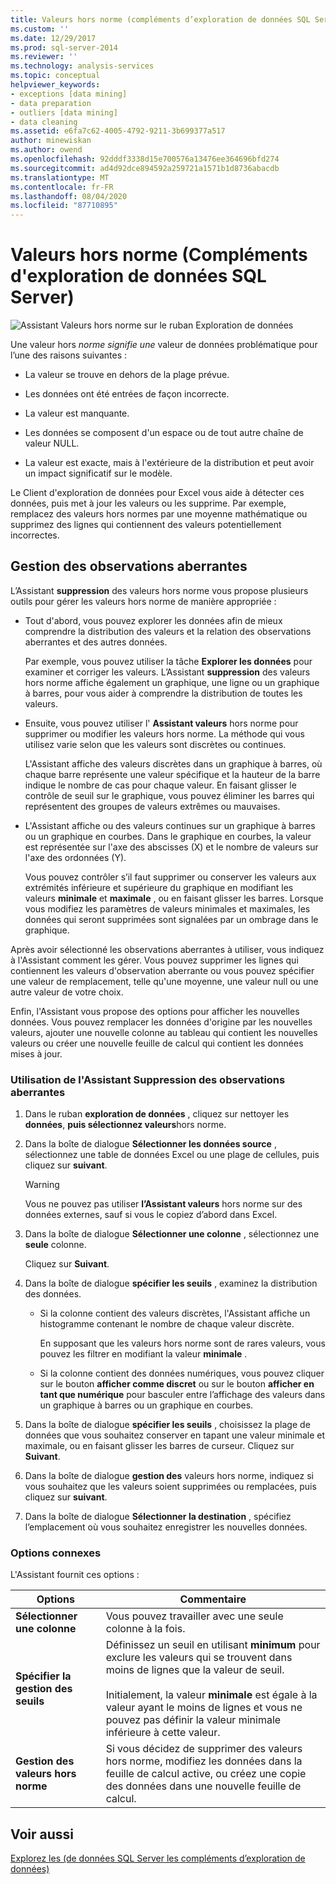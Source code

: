 ```yaml
---
title: Valeurs hors norme (compléments d’exploration de données SQL Server) | Microsoft Docs
ms.custom: ''
ms.date: 12/29/2017
ms.prod: sql-server-2014
ms.reviewer: ''
ms.technology: analysis-services
ms.topic: conceptual
helpviewer_keywords:
- exceptions [data mining]
- data preparation
- outliers [data mining]
- data cleaning
ms.assetid: e6fa7c62-4005-4792-9211-3b699377a517
author: minewiskan
ms.author: owend
ms.openlocfilehash: 92dddf3338d15e700576a13476ee364696bfd274
ms.sourcegitcommit: ad4d92dce894592a259721a1571b1d8736abacdb
ms.translationtype: MT
ms.contentlocale: fr-FR
ms.lasthandoff: 08/04/2020
ms.locfileid: "87710895"
---
```

# <a name="outliers-sql-server-data-mining-add-ins"></a>Valeurs hors norme (Compléments d'exploration de données SQL Server)
  ![Assistant Valeurs hors norme sur le ruban Exploration de données](media/dmc-outliers.gif "Assistant Valeurs hors norme sur le ruban Exploration de données")  
  
 Une valeur hors *norme signifie une* valeur de données problématique pour l’une des raisons suivantes :  
  
-   La valeur se trouve en dehors de la plage prévue.  
  
-   Les données ont été entrées de façon incorrecte.  
  
-   La valeur est manquante.  
  
-   Les données se composent d'un espace ou de tout autre chaîne de valeur NULL.  
  
-   La valeur est exacte, mais à l'extérieure de la distribution et peut avoir un impact significatif sur le modèle.  
  
 Le Client d'exploration de données pour Excel vous aide à détecter ces données, puis met à jour les valeurs ou les supprime. Par exemple, remplacez des valeurs hors normes par une moyenne mathématique ou supprimez des lignes qui contiennent des valeurs potentiellement incorrectes.  
  
## <a name="handling-outliers"></a>Gestion des observations aberrantes  
 L’Assistant **suppression** des valeurs hors norme vous propose plusieurs outils pour gérer les valeurs hors norme de manière appropriée :  
  
-   Tout d'abord, vous pouvez explorer les données afin de mieux comprendre la distribution des valeurs et la relation des observations aberrantes et des autres données.  
  
     Par exemple, vous pouvez utiliser la tâche **Explorer les données** pour examiner et corriger les valeurs. L’Assistant **suppression** des valeurs hors norme affiche également un graphique, une ligne ou un graphique à barres, pour vous aider à comprendre la distribution de toutes les valeurs.  
  
-   Ensuite, vous pouvez utiliser l' **Assistant valeurs** hors norme pour supprimer ou modifier les valeurs hors norme. La méthode qui vous utilisez varie selon que les valeurs sont discrètes ou continues.  
  
     L'Assistant affiche des valeurs discrètes dans un graphique à barres, où chaque barre représente une valeur spécifique et la hauteur de la barre indique le nombre de cas pour chaque valeur. En faisant glisser le contrôle de seuil sur le graphique, vous pouvez éliminer les barres qui représentent des groupes de valeurs extrêmes ou mauvaises.  
  
-   L'Assistant affiche ou des valeurs continues sur un graphique à barres ou un graphique en courbes. Dans le graphique en courbes, la valeur est représentée sur l'axe des abscisses (X) et le nombre de valeurs sur l'axe des ordonnées (Y).  
  
     Vous pouvez contrôler s’il faut supprimer ou conserver les valeurs aux extrémités inférieure et supérieure du graphique en modifiant les valeurs **minimale** et **maximale** , ou en faisant glisser les barres. Lorsque vous modifiez les paramètres de valeurs minimales et maximales, les données qui seront supprimées sont signalées par un ombrage dans le graphique.  
  
 Après avoir sélectionné les observations aberrantes à utiliser, vous indiquez à l'Assistant comment les gérer. Vous pouvez supprimer les lignes qui contiennent les valeurs d'observation aberrante ou vous pouvez spécifier une valeur de remplacement, telle qu'une moyenne, une valeur null ou une autre valeur de votre choix.  
  
 Enfin, l'Assistant vous propose des options pour afficher les nouvelles données. Vous pouvez remplacer les données d'origine par les nouvelles valeurs, ajouter une nouvelle colonne au tableau qui contient les nouvelles valeurs ou créer une nouvelle feuille de calcul qui contient les données mises à jour.  
  
### <a name="using-the-outlier-wizard"></a>Utilisation de l'Assistant Suppression des observations aberrantes  
  
1.  Dans le ruban **exploration de données** , cliquez sur nettoyer les **données**, **puis sélectionnez valeurs**hors norme.  
  
2.  Dans la boîte de dialogue **Sélectionner les données source** , sélectionnez une table de données Excel ou une plage de cellules, puis cliquez sur **suivant**.  
  
    > [!WARNING]  
    >  Vous ne pouvez pas utiliser **l’Assistant valeurs** hors norme sur des données externes, sauf si vous le copiez d’abord dans Excel.  
  
3.  Dans la boîte de dialogue **Sélectionner une colonne** , sélectionnez une **seule** colonne.  
  
     Cliquez sur **Suivant**.  
  
4.  Dans la boîte de dialogue **spécifier les seuils** , examinez la distribution des données.  
  
    -   Si la colonne contient des valeurs discrètes, l'Assistant affiche un histogramme contenant le nombre de chaque valeur discrète.  
  
         En supposant que les valeurs hors norme sont de rares valeurs, vous pouvez les filtrer en modifiant la valeur **minimale** .  
  
    -   Si la colonne contient des données numériques, vous pouvez cliquer sur le bouton **afficher comme discret** ou sur le bouton **afficher en tant que numérique** pour basculer entre l’affichage des valeurs dans un graphique à barres ou un graphique en courbes.  
  
5.  Dans la boîte de dialogue **spécifier les seuils** , choisissez la plage de données que vous souhaitez conserver en tapant une valeur minimale et maximale, ou en faisant glisser les barres de curseur. Cliquez sur **Suivant**.  
  
6.  Dans la boîte de dialogue **gestion des** valeurs hors norme, indiquez si vous souhaitez que les valeurs soient supprimées ou remplacées, puis cliquez sur **suivant**.  
  
7.  Dans la boîte de dialogue **Sélectionner la destination** , spécifiez l’emplacement où vous souhaitez enregistrer les nouvelles données.  
  
### <a name="related-options"></a>Options connexes  
 L'Assistant fournit ces options :  
  
|**Options**|**Commentaire**|  
|-----------------|-----------------|  
|**Sélectionner une colonne**|Vous pouvez travailler avec une seule colonne à la fois.|  
|**Spécifier la gestion des seuils**|Définissez un seuil en utilisant **minimum** pour exclure les valeurs qui se trouvent dans moins de lignes que la valeur de seuil.<br /><br /> Initialement, la valeur **minimale** est égale à la valeur ayant le moins de lignes et vous ne pouvez pas définir la valeur minimale inférieure à cette valeur.|  
|**Gestion des valeurs hors norme**|Si vous décidez de supprimer des valeurs hors norme, modifiez les données dans la feuille de calcul active, ou créez une copie des données dans une nouvelle feuille de calcul.|  
  
## <a name="see-also"></a>Voir aussi  
 [Explorez les &#40;de données SQL Server les compléments d’exploration de données&#41;](explore-data-sql-server-data-mining-add-ins.md)  
  
  
